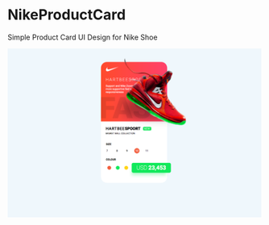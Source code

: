 # NikeProductCard
Simple Product Card UI Design for Nike Shoe

<p align="center">
  <img src="images/preview.png" width="auto" height="auto" />
</p>

